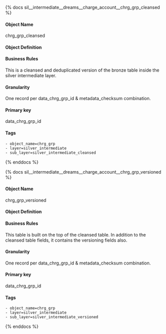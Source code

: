 {% docs sil__intermediate__dreams__charge_account__chrg_grp_cleansed %}

#### Object Name
chrg_grp_cleansed

#### Object Definition


#### Business Rules
This is a cleansed and deduplicated version of the bronze table inside the silver intermediate layer.

#### Granularity
One record per data_chrg_grp_id & metadata_checksum combination.

#### Primary key
data_chrg_grp_id

#### Tags
    - object_name=chrg_grp
    - layer=silver_intermediate
    - sub_layer=silver_intermediate_cleansed

{% enddocs %}

{% docs sil__intermediate__dreams__charge_account__chrg_grp_versioned %}

#### Object Name
chrg_grp_versioned

#### Object Definition


#### Business Rules
This table is built on the top of the cleansed table. In addition to the cleansed table fields, it contains the versioning fields also.

#### Granularity
One record per data_chrg_grp_id & metadata_checksum combination.

#### Primary key
data_chrg_grp_id

#### Tags
    - object_name=chrg_grp
    - layer=silver_intermediate
    - sub_layer=silver_intermediate_versioned

{% enddocs %}